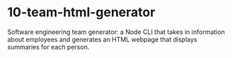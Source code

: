 # 10-team-html-generator
Software engineering team generator: a Node CLI that takes in information about employees and generates an HTML webpage that displays summaries for each person.
